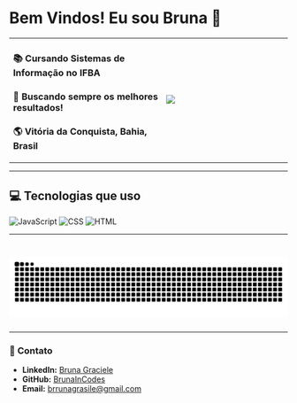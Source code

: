 # Bem Vindos! Eu sou Bruna 👋  

<table>
  <tr>
    <td width="55%">
      <h3>📚 Cursando Sistemas de Informação no IFBA</h3>
      <h3>🚀 Buscando sempre os melhores resultados!</h3>
      <h3>🌎 Vitória da Conquista, Bahia, Brasil</h3>
    </td>
    <td width="45%">
      <img src="https://media2.giphy.com/media/v1.Y2lkPTc5MGI3NjExNjNpbWVsNW1ieDIyenJmdTVvOGwyOXFzcnYxZHhnamlrcWFuNWc0YSZlcD12MV9pbnRlcm5hbF9naWZfYnlfaWQmY3Q9Zw/L1R1tvI9svkIWwpVYr/giphy.gif" width="350"/>
    </td>
  </tr>
</table>

---

## 💻 Tecnologias que uso  
![JavaScript](https://img.shields.io/badge/JavaScript-F7DF1E?style=for-the-badge&logo=javascript&logoColor=black)
![CSS](https://img.shields.io/badge/CSS-1572B6?style=for-the-badge&logo=css3&logoColor=white)
![HTML](https://img.shields.io/badge/HTML-E34F26?style=for-the-badge&logo=html5&logoColor=white)

---

###

<br clear="both">

<img src="https://raw.githubusercontent.com/BrunaInCodes/BrunaInCodes/output/snake.svg" alt="Snake animation" />

###
---

### 🔗 **Contato**  
- **LinkedIn:** [Bruna Graciele](http://linkedin.com/in/bruna-graciele)  
- **GitHub:** [BrunaInCodes](https://github.com/BrunaInCodes)  
- **Email:** brrunagrasile@gmail.com  

